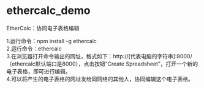 # ethercalc_demo
EtherCalc：协同电子表格编辑

1.运行命令：npm install -g ethercalc  
2.运行命令：ethercalc  
3.在浏览器打开命令输出的网址，格式如下：http://[代表电脑的字符串]:8000/（ethercalc默认端口是8000），点击按钮“Create Spreadsheet”，打开一个新的电子表格，即可进行编辑。  
4.可以将产生的电子表格的网址发给同网络的其他人，协同编辑这个电子表格。
